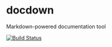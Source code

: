 # docdown

Markdown-powered documentation tool

[![Build Status](https://github.com/Frank-Mayer/docdown/actions/workflows/firebase-hosting-merge.yml/badge.svg)](https://github.com/Frank-Mayer/docdown/actions/workflows/firebase-hosting-merge.yml)
